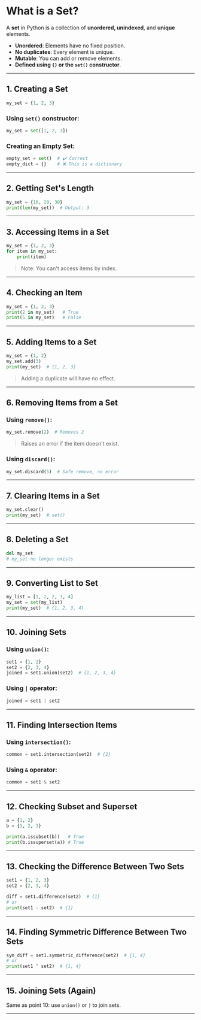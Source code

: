# What is a Set?

A **set** in Python is a collection of **unordered, unindexed**, and **unique** elements.

* **Unordered**: Elements have no fixed position.
* **No duplicates**: Every element is unique.
* **Mutable**: You can add or remove elements.
* **Defined using `{}` or the `set()` constructor**.

---

## 1. Creating a Set

```python
my_set = {1, 2, 3}
```

### Using `set()` constructor:

```python
my_set = set([1, 2, 3])
```

### Creating an Empty Set:

```python
empty_set = set()  # ✔️ Correct
empty_dict = {}    # ❌ This is a dictionary
```

---

## 2. Getting Set's Length

```python
my_set = {10, 20, 30}
print(len(my_set))  # Output: 3
```

---

## 3. Accessing Items in a Set

```python
my_set = {1, 2, 3}
for item in my_set:
    print(item)
```

> Note: You can't access items by index.

---

## 4. Checking an Item

```python
my_set = {1, 2, 3}
print(2 in my_set)   # True
print(5 in my_set)   # False
```

---

## 5. Adding Items to a Set

```python
my_set = {1, 2}
my_set.add(3)
print(my_set)  # {1, 2, 3}
```

> Adding a duplicate will have no effect.

---

## 6. Removing Items from a Set

### Using `remove()`:

```python
my_set.remove(2)  # Removes 2
```

> Raises an error if the item doesn't exist.

### Using `discard()`:

```python
my_set.discard(5)  # Safe remove, no error
```

---

## 7. Clearing Items in a Set

```python
my_set.clear()
print(my_set)  # set()
```

---

## 8. Deleting a Set

```python
del my_set
# my_set no longer exists
```

---

## 9. Converting List to Set

```python
my_list = [1, 2, 2, 3, 4]
my_set = set(my_list)
print(my_set)  # {1, 2, 3, 4}
```

---

## 10. Joining Sets

### Using `union()`:

```python
set1 = {1, 2}
set2 = {2, 3, 4}
joined = set1.union(set2)  # {1, 2, 3, 4}
```

### Using `|` operator:

```python
joined = set1 | set2
```

---

## 11. Finding Intersection Items

### Using `intersection()`:

```python
common = set1.intersection(set2)  # {2}
```

### Using `&` operator:

```python
common = set1 & set2
```

---

## 12. Checking Subset and Superset

```python
a = {1, 2}
b = {1, 2, 3}

print(a.issubset(b))   # True
print(b.issuperset(a)) # True
```

---

## 13. Checking the Difference Between Two Sets

```python
set1 = {1, 2, 3}
set2 = {2, 3, 4}

diff = set1.difference(set2)  # {1}
# or
print(set1 - set2)  # {1}
```

---

## 14. Finding Symmetric Difference Between Two Sets

```python
sym_diff = set1.symmetric_difference(set2)  # {1, 4}
# or
print(set1 ^ set2)  # {1, 4}
```

---

## 15. Joining Sets (Again)

Same as point 10: use `union()` or `|` to join sets.

---
